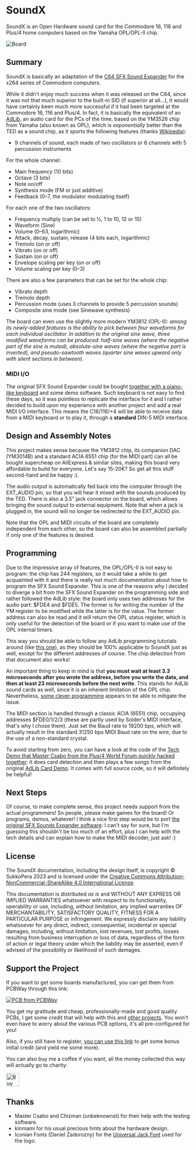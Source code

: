 # SoundX
SoundX is an Open Hardware sound card for the Commodore 16, 116 and Plus/4 home computers based on the Yamaha OPL/OPL-II chip.

![Board](https://raw.githubusercontent.com/SukkoPera/SoundX/master/img/render-top.png)

## Summary
SoundX is basically an adaptation of the [C64 SFX Sound Expander](https://www.c64-wiki.com/wiki/Commodore_Sound_Expander) for the x264 series of Commodore computers.

While it didn't enjoy much success when it was released on the C64, since it was not that much superior to the built-in SID (if superior at all...), it would have certainly been much more successful if it had been targeted at the Commodore 16, 116 and Plus/4. In fact, it is basically the equivalent of an [AdLib](https://en.wikipedia.org/wiki/Ad_Lib,_Inc.#AdLib_Music_Synthesizer_Card_(1987)), an audio card for the PCs of the time, based on the YM3526 chip from Yamaha (also known as OPL), which is *exponentially* better than the TED as a sound chip, as it sports the following features (thanks [Wikipedia](https://en.wikipedia.org/wiki/Yamaha_OPL)):

- 9 channels of sound, each made of two oscillators or 6 channels with 5 percussion instruments

For the whole channel:
- Main frequency (10 bits)
- Octave (3 bits)
- Note on/off
- Synthesis mode (FM or just additive)
- Feedback (0–7, the modulator modulating itself)

For each one of the two oscillators:
- Frequency multiply (can be set to 1⁄2, 1 to 10, 12 or 15)
- Waveform (Sine)
- Volume (0–63, logarithmic)
- Attack, decay, sustain, release (4 bits each, logarithmic)
- Tremolo (on or off)
- Vibrato (on or off)
- Sustain (on or off)
- Envelope scaling per key (on or off)
- Volume scaling per key (0–3)

There are also a few parameters that can be set for the whole chip:
- Vibrato depth
- Tremolo depth
- Percussion mode (uses 3 channels to provide 5 percussion sounds)
- Composite sine mode (see Sinewave synthesis)

The board can even use the slightly more modern YM3812 (OPL-II): *among its newly-added features is the ability to pick between four waveforms for each individual oscillator. In addition to the original sine wave, three modified waveforms can be produced: half-sine waves (where the negative part of the sine is muted), absolute-sine waves (where the negative part is inverted), and pseudo-sawtooth waves (quarter sine waves upward only with silent sections in between)*.

### MIDI I/O
The original SFX Sound Expander could be bought [together with a piano-like keyboard](http://www.mssiah-forum.com/viewtopic.php?pid=4598#p4598) and some demo software. Such keyboard is not easy to find these days, so it was pointless to replicate the interface for it and I rather decided to build upon my experience with another project and add a real MIDI I/O interface. This means the C16/116/+4 will be able to receive data from a MIDI keyboard or to play it, through a **standard** DIN-5 MIDI interface.

## Design and Assembly Notes
This project makes sense because the YM3812 chip, its companion DAC (YM3014B) and a standard ACIA 6551 chip (for the MIDI part) can all be bought supercheap on AliExpress & similar sites, making this board very affordable to build for everyone. Let's say 15-20€? So get all this stuff second-hand and be happy :).

The audio output is automatically fed back into the computer through the EXT_AUDIO pin, so that you will hear it mixed with the sounds produced by the TED. There is also a 3.5" jack connector on the board, which allows bringing the sound output to external equipment. Note that when a jack is plugged in, the sound will no longer be redirected to the EXT_AUDIO pin.

Note that the OPL and MIDI circuits of the board are completely independent from each other, so the board can also be assembled partially if only one of the features is desired.

## Programming
Due to the impressive array of features, the OPL/OPL-II is not easy to program: the chip has 244 registers, so it would take a while to get acquainted with it and there is really not much documentation about how to program the SFX Sound Expander. This is one of the reasons why I decided to diverge a bit from the SFX Sound Expander on the programming side and rather followed the AdLib style: the board only uses two addresses for the audio part: $FDE4 and $FDE5. The former is for writing the number of the YM register to be modified while the latter is for the value. The former address can also be read and it will return the OPL status register, which is only useful for the detection of the board or if you want to make use of the OPL internal timers.

This way you should be able to follow any AdLib programming tutorials around (like [this one](https://bochs.sourceforge.io/techspec/adlib_sb.txt)), as they should be 100% applicable to SoundX just as well, except for the different addresses of course. The chip detection from that document also works!

An important thing to keep in mind is that **you must wait at least 3.3 microseconds after you wrote the address, before you write the data, and then at least 23 microseconds before the next write**. This stands for AdLib sound cards as well, since it is an inherent limitation of the OPL chip. Nevertheless, [some clever programming](https://c64.xentax.com/index.php/15-testing-ym3812-register-write-timing) appears to be able to mitigate the issue.

The MIDI section is handled through a classic ACIA (6551) chip, occupying addresses $FDE0/1/2/3 (these are partly used by Solder's MIDI interface, that's why I chose them). Just set the Baud rate to 19200 bps, which will actually result in the standard 31250 bps MIDI Baud rate on the wire, due to the use of a non-standard crystal.

To avoid starting from zero, you can have a look at the code of the [Tech Demo that Master Csabo from the Plus/4 World Forum quickly hacked together](https://plus4world.powweb.com/software/YM3812_Tech_Demo): it does card detection and then plays a few songs from the original [AdLib Card Demo](https://vgmrips.net/packs/pack/adlib-music-synthesizer-card-demo-songs-ibm-pc-xt-at). It comes with full source code, so it will definitely be helpful!

## Next Steps
Of course, to make complete sense, this project needs support from the actual programmers! So people, please make games for the board! Or programs, demos, whatever! I think a nice first step would be to port [the original SFX Sounds Expander software](https://csdb.dk/release/?id=155181): I can't say for sure, but I'm guessing this shouldn't be too much of an effort, plus I can help with the tech details and can explain how to make the MIDI decoder, just ask! :)

## License
The SoundX documentation, including the design itself, is copyright &copy; SukkoPera 2023 and is licensed under the [Creative Commons Attribution-NonCommercial-ShareAlike 4.0 International License](https://creativecommons.org/licenses/by-nc-sa/4.0/).

This documentation is distributed *as is* and WITHOUT ANY EXPRESS OR IMPLIED WARRANTIES whatsoever with respect to its functionality, operability or use, including, without limitation, any implied warranties OF MERCHANTABILITY, SATISFACTORY QUALITY, FITNESS FOR A PARTICULAR PURPOSE or infringement. We expressly disclaim any liability whatsoever for any direct, indirect, consequential, incidental or special damages, including, without limitation, lost revenues, lost profits, losses resulting from business interruption or loss of data, regardless of the form of action or legal theory under which the liability may be asserted, even if advised of the possibility or likelihood of such damages.

## Support the Project
If you want to get some boards manufactured, you can get them from PCBWay through this link:

[![PCB from PCBWay](https://www.pcbway.com/project/img/images/frompcbway.png)](https://www.pcbway.com/project/shareproject/SoundX_Play_digital_samples_on_your_Commodore_16_114_4_8117ba58.html)

You get my gratitude and cheap, professionally-made and good quality PCBs, I get some credit that will help with this and [other projects](https://www.pcbway.com/project/member/?bmbno=72D33927-5EF6-42). You won't even have to worry about the various PCB options, it's all pre-configured for you!

Also, if you still have to register, [you can use this link](https://www.pcbway.com/setinvite.aspx?inviteid=41100) to get some bonus initial credit (and yield me some more).

You can also buy me a coffee if you want, all the money collected this way will actually go to charity:

<a href='https://ko-fi.com/L3L0U18L' target='_blank'><img height='36' style='border:0px;height:36px;' src='https://az743702.vo.msecnd.net/cdn/kofi2.png?v=2' border='0' alt='Buy Me a Coffee at ko-fi.com' /></a>

## Thanks
* Master Csabo and Chizman (unbeknownst) for their help with the testing software.
* kinmami for his usual precious hints about the hardware design.
* Iconian Fonts (Daniel Zadorozny) for the [Universal Jack Font](https://www.fontspace.com/universal-jack-font-f101650) used for the logo.
